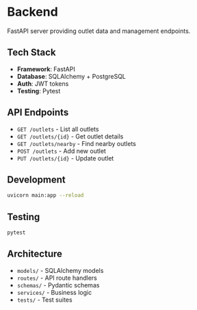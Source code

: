 # Backend

FastAPI server providing outlet data and management endpoints.

## Tech Stack

- **Framework**: FastAPI
- **Database**: SQLAlchemy + PostgreSQL
- **Auth**: JWT tokens
- **Testing**: Pytest

## API Endpoints

- `GET /outlets` - List all outlets
- `GET /outlets/{id}` - Get outlet details
- `GET /outlets/nearby` - Find nearby outlets
- `POST /outlets` - Add new outlet
- `PUT /outlets/{id}` - Update outlet

## Development

```bash
uvicorn main:app --reload
```

## Testing

```bash
pytest
```

## Architecture

- `models/` - SQLAlchemy models
- `routes/` - API route handlers
- `schemas/` - Pydantic schemas
- `services/` - Business logic
- `tests/` - Test suites

